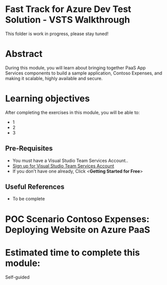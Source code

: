 # Fast Track for Azure Dev Test Solution - VSTS Walkthrough

This folder is work in progress, please stay tuned! 

# Abstract

During this module, you will learn about bringing together PaaS App Services components to build a sample application, Contoso Expenses, and making it scalable, highly available and secure.

# Learning objectives
After completing the exercises in this module, you will be able to:
* 1
* 2
* 3

## Pre-Requisites
* You must have a Visual Studio Team Services Account..
* [Sign up for Visual Studio Team Services Account](https://www.visualstudio.com/team-services/)
* If you don't have one already, Click <**Getting Started for Free**>


## Useful References
* To be complete


# POC Scenario Contoso Expenses: Deploying Website on Azure PaaS



# Estimated time to complete this module:
Self-guided